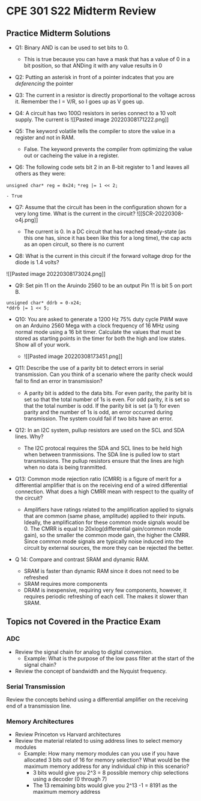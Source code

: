 # CPE 301 S22 Midterm Review

## Practice Midterm Solutions

- Q1: Binary AND is can be used to set bits to 0.
	-	This is true because you can have a mask that has a value of 0 in a bit position, so that ANDing it with any value results in 0

- Q2: Putting an asterisk in front of a pointer indcates that you are _deferencing_ the pointer

- Q3: The current in a resistor is directly proportional to the voltage across it. Remember the I = V/R, so I goes up as V goes up.

- Q4: A circuit has two 100Ω resistors in series connect to a 10 volt supply. The current is 		![[Pasted image 20220308171222.png]]

- Q5: The keyword volatile tells the compiler to store the value in a register and not in RAM.
	- False. The keyword prevents the compiler from optimizing the value out or cacheing the value in a register.
	
- Q6: The following code sets bit 2 in an 8-bit register to 1 and leaves all others as they were: 
 
 `unsigned char* reg = 0x24;`
`*reg |= 1 << 2;`

	- True

- Q7: Assume that the circuit has been in the configuration shown for a very long time. What is the current in the circuit?
![[SCR-20220308-o4j.png]]
	- The current is 0. In a DC circuit that has reached steady-state (as this one has, since it has been like this for a long time), the cap acts as an open circuit, so there is no current
	
- Q8: What is the current in this circuit if the forward voltage drop for the diode is 1.4 volts?

![[Pasted image 20220308173024.png]]

- Q9: Set pin 11 on the Aruindo 2560 to be an output
Pin 11 is bit 5 on port B.
```
unsigned char* ddrb = 0-x24;
*ddrb |= 1 << 5;
```

- Q10: You are asked to generate a 1200 Hz 75% duty cycle PWM wave on an Arduino 2560 Mega with a clock frequency of 16 MHz using normal mode using a 16 bit timer. Calculate the values that must be stored as starting points in the timer for both the high and low states. Show all of your work.
	- ![[Pasted image 20220308173451.png]]

- Q11: Describe the use of a parity bit to detect errors in serial transmission. Can you think of a scenario where the parity check would fail to ﬁnd an error in transmission?
	- A parity bit is added to the data bits. For even parity, the parity bit is set so that the total number of 1s is even. For odd parity, it is set so that the total number is odd. If the parity bit is set (a 1) for even parity and the number of 1s is odd, an error occurred during transmission. The system could fail if two bits have an error.

- Q12: In an I2C system, pullup resistors are used on the SCL and SDA lines. Why?
	- The I2C protocal requires the SDA and SCL lines to be held high when between tranmissions. The SDA line is pulled low to start transmissions. The pullup resistors ensure that the lines are high when no data is being tranmitted.

- Q13: Common mode rejection ratio (CMRR) is a figure of merit for a differential amplifier that is on the receiving end of a wired differential connection. What does a high CMRR mean with respect to the quality of the circuit? 
	- Amplifiers have ratings related to the amplification applied to signals that are common (same phase, amplitude) applied to their inputs. 	Ideally, the amplification for these common mode signals would be 0. The CMRR is equal to 20xlog(differential gain/common mode gain), so the smaller the common mode gain, the higher the CMRR. Since common mode signals are typically noise induced into the circuit by external sources, the more they can be rejected the better.
- Q 14: Compare and contrast SRAM and dynamic RAM.
	- SRAM is faster than dynamic RAM since it does not need to be refreshed
	- SRAM requires more components
	- DRAM is inexpensive, requiring very few components, however, it requires periodic refreshing of each cell. The makes it slower than SRAM.

## Topics not Covered in the Practice Exam

### ADC
- Review the signal chain for analog to digital conversion. 
	- Example: What is the purpose of the low pass filter at the start of the signal chain?
- Review the concept of bandwidth and the Nyquist frequency.

### Serial Transmission
Review the concepts behind using a differential amplifier on the receiving end of a transmission line.

### Memory Architectures
- Review Princeton vs Harvard architectures
- Review the material related to using address lines to select memory modules
	- Example: How many memory modules can you use if you have allocated 3 bits out of 16 for memory selection? What would be the maximum memory address for any individual chip in this scenario?
		- 3 bits would give you 2^3 = 8 possible memory chip selections using a decoder (0 through 7)
		- The 13 remaining bits would give you 2^13 -1 = 8191 as the maximum memory address
